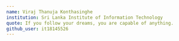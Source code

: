 ```yaml
---
name: Viraj Thanuja Konthasinghe
institution: Sri Lanka Institute of Information Technology
quote: If you follow your dreams, you are capable of anything.
github_user: it18145526
---
```

